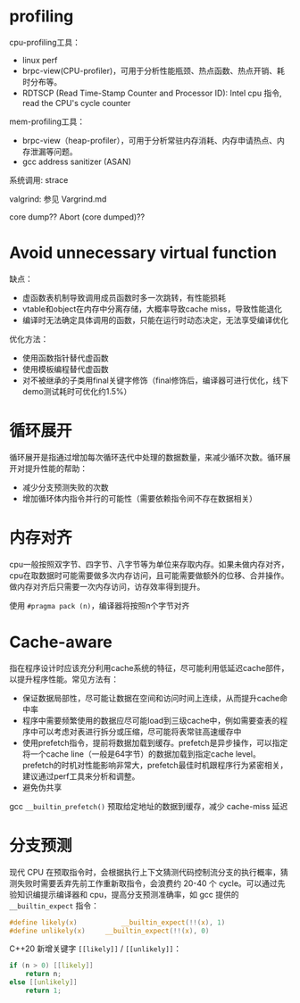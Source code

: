 # profiling 

cpu-profiling工具：

- linux perf
- brpc-view(CPU-profiler)，可用于分析性能瓶颈、热点函数、热点开销、耗时分布等。
- RDTSCP (Read Time-Stamp Counter and Processor ID): Intel cpu 指令, read the CPU's cycle counter

mem-profiling工具：

- brpc-view（heap-profiler），可用于分析常驻内存消耗、内存申请热点、内存泄漏等问题。
- gcc address sanitizer (ASAN)

系统调用: strace

valgrind: 参见 Vargrind.md

core dump?? Abort (core dumped)??



# Avoid unnecessary virtual function

缺点：

- 虚函数表机制导致调用成员函数时多一次跳转，有性能损耗
- vtable和object在内存中分离存储，大概率导致cache miss，导致性能退化
- 编译时无法确定具体调用的函数，只能在运行时动态决定，无法享受编译优化

优化方法：

- 使用函数指针替代虚函数
- 使用模板编程替代虚函数
- 对不被继承的子类用final关键字修饰（final修饰后，编译器可进行优化，线下demo测试耗时可优化约1.5%）



# 循环展开

循环展开是指通过增加每次循环迭代中处理的数据数量，来减少循环次数。循环展开对提升性能的帮助：

- 减少分支预测失败的次数
- 增加循环体内指令并行的可能性（需要依赖指令间不存在数据相关）



# 内存对齐

cpu一般按照双字节、四字节、八字节等为单位来存取内存。如果未做内存对齐，cpu在取数据时可能需要做多次内存访问，且可能需要做额外的位移、合并操作。做内存对齐后只需要一次内存访问，访存效率得到提升。

使用 `#pragma pack (n)`，编译器将按照n个字节对齐



# Cache-aware

指在程序设计时应该充分利用cache系统的特征，尽可能利用低延迟cache部件，以提升程序性能。常见方法有：

- 保证数据局部性，尽可能让数据在空间和访问时间上连续，从而提升cache命中率
- 程序中需要频繁使用的数据应尽可能load到三级cache中，例如需要查表的程序中可以考虑对表进行拆分或压缩，尽可能将表常驻高速缓存中
- 使用prefetch指令，提前将数据加载到缓存。prefetch是异步操作，可以指定将一个cache line（一般是64字节）的数据加载到指定cache level。prefetch的时机对性能影响非常大，prefetch最佳时机跟程序行为紧密相关，建议通过perf工具来分析和调整。
- 避免伪共享

gcc `__builtin_prefetch()` 预取给定地址的数据到缓存，减少 cache-miss 延迟



# 分支预测

现代 CPU 在预取指令时，会根据执行上下文猜测代码控制流分支的执行概率，猜测失败时需要丢弃先前工作重新取指令，会浪费约 20-40 个 cycle。可以通过先验知识编提示编译器和 cpu，提高分支预测准确率，如 gcc 提供的 `__builtin_expect` 指令：

```c
#define likely(x)			__builtin_expect(!!(x), 1)
#define unlikely(x)		__builtin_expect(!!(x), 0)
```

C++20 新增关键字  `[[likely]]` / `[[unlikely]]`：

```c++
if (n > 0) [[likely]]
    return n;
else [[unlikely]]
    return 1;
```

